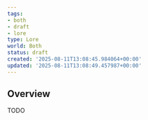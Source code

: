 ```yaml
---
tags:
- both
- draft
- lore
type: Lore
world: Both
status: draft
created: '2025-08-11T13:08:45.984064+00:00'
updated: '2025-08-11T13:08:49.457987+00:00'
---
```



## Overview

TODO
